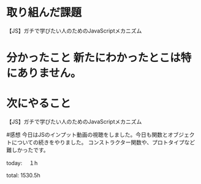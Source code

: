 # 取り組んだ課題
【JS】ガチで学びたい人のためのJavaScriptメカニズム

# 分かったこと 新たにわかったとこは特にありません。

# 次にやること
【JS】ガチで学びたい人のためのJavaScriptメカニズム

#感想
今日はJSのインプット動画の視聴をしました。今日も関数とオブジェクトについての続きをやりました。
コンストラクター関数や、プロトタイプなど難しかったです。

today: 　１h

total: 1530.5h

